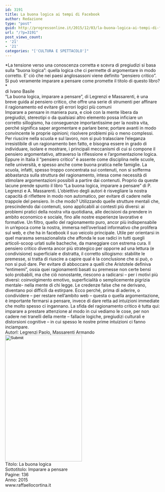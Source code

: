 ```yaml
---
id: 3191
title: La buona logica ai tempi di Facebook
author: Redazione
type: "post"
guid: http://progressonline.it/2015/12/03/la-buona-logica-ai-tempi-di-facebook/
url: "/?p=3191"
post_views_count:
- '21'
- '21'
categories: "['CULTURA E SPETTACOLO']"
---
```


<div>*La tensione verso una conoscenza corretta e scevra di pregiudizi si basa sulla “buona logica”: quella logica che ci permette di argomentare in modo corretto. E’ ciò che nei paesi anglosassoni viene definito “pensiero critico”. Si può veramente imparare a pensare come promette il titolo di questo libro?* <div> </div><div>di Ivano Basile</div></div><div> </div><div> </div><div>“La buona logica, imparare a pensare”, di Legrenzi e Massarenti, è una breve guida al pensiero critico, che offre una serie di strumenti per affinare il ragionamento ed evitare gli errori logici più comuni</div><div> Imparare a pensare in maniera pura, e cioè con la mente libera da pregiudizi, stereotipi o da qualsiasi altro elemento possa inficiare un corretto sillogismo, ha conseguenze importantissime per la nostra vita, perché significa saper argomentare e parlare bene; portare avanti in modo convincente le proprie opinioni; risolvere problemi più o meno complessi. Per riuscire nella scuola e sul lavoro, non si può tralasciare l’eleganza irresistibile di un ragionamento ben fatto, e bisogna essere in grado di individuare, isolare e mostrare, i principali meccanismi di cui si compone il pensiero argomentativo, attraverso la riflessione e l’argomentazione logica. Eppure in Italia il “pensiero critico” è assente come disciplina nelle scuole, nelle università, e spesso anche come buona pratica nelle famiglie. La scuola, infatti, spesso troppo concentrata sui contenuti, non si sofferma abbastanza sulla struttura del ragionamento, intesa come necessità di stimolare argomentazioni possibili a partire dai contenuti. Proprio da queste lacune prende spunto il libro “La buona logica, imparare a pensare” di P. Legrenzi e A. Massarenti. L’obiettivo degli autori è risvegliare la nostra capacità di riflettere in modo non automatico, per evitare di cadere nelle trappole del pensiero. In che modo? Utilizzando quelle strutture mentali che, prescindendo dai contenuti, sono applicabili ai contesti più diversi: ai problemi pratici della nostra vita quotidiana, alle decisioni da prendere in ambito economico e sociale, fino alle nostre esperienze lavorative e formative. Un filtro, quello del ragionamento puro, ancor più indispensabile in un’epoca come la nostra, immersa nell’overload informativo che prolifera sul web, e che ha in facebook il suo veicolo principale. Utile per orientarsi in quel marasma sensazionalista che affonda le sue radici in tutti quegli articoli-scoop urlati sulle bacheche, da maneggiare con estrema cura. Il pensiero critico diventa ancor più strategico per opporre ad una lettura (e condivisione) superficiale e distratta, il corretto sillogismo: stabilite le premesse, si tratta di riuscire a capire qual è la conclusione che si può, o non si può dare. Per evitare di abboccare a quelli che Aristotele definiva “entimemi”, ossia quei ragionamenti basati su premesse non certe bensì solo probabili, ma che ciò nonostante, riescono a radicarsi – per i motivi più diversi: coinvolgimento emotivo, superficialità o semplicemente pigrizia mentale- nella mente di chi legge. Le credenze false che ne derivano, diventano poi difficili da estirpare. Ecco perché, prima di aderire, o condividere – per restare nell’ambito web – questa o quella argomentazione, è importante fermarsi a pensare, invece di dare retta ad intuizioni immediate che molto spesso ci ingannano. La sfida del ragionamento critico è tutta qui: imparare a prestare attenzione al modo in cui vediamo le cose, per non cadere nei tranelli della mente – fallacie logiche, pregiudizi culturali e distorsioni cognitive – in cui spesso le nostre prime intuizioni ci fanno inciampare.</div><div> </div><div> </div><div> </div><div>AutorI: Legrenzi Paolo, Massarenti Armando <input height="411" src="/FCKFiles/la-buona-logica-imparare-a-pensare.jpg" type="image" width="250"></input> </div><div>Titolo: La buona logica </div><div>Sottotitolo: Imparare a pensare </div><div>Pagine: 136</div><div>Anno: 2015 </div><div>www.raffaellocortina.it</div><div> </div>